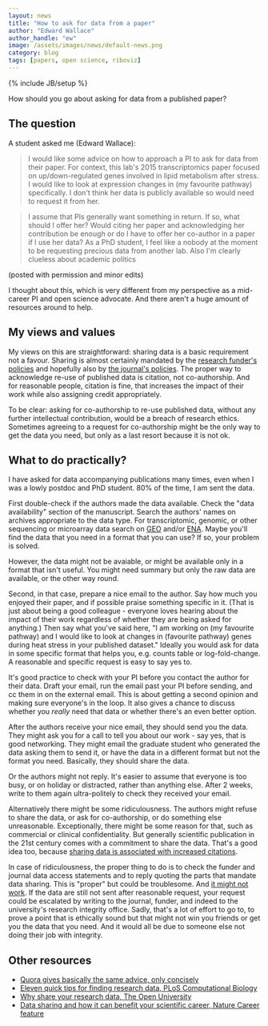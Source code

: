 ```yaml
---
layout: news
title: "How to ask for data from a paper"
author: "Edward Wallace"
author_handle: "ew"
image: /assets/images/news/default-news.png
category: blog
tags: [papers, open science, riboviz]
---
```

{% include JB/setup %}


How should you go about asking for data from a published paper?

## The question

A student asked me (Edward Wallace):

> I would like some advice on how to approach a PI to ask for data from their paper. 
> For context, this lab's 2015 transcriptomics paper focused on up/down-regulated genes involved in lipid metabolism after stress. 
> I would like to look at expression changes in (my favourite pathway) specifically.
> I don't think her data is publicly available so would need to request it from her.

> I assume that PIs generally want something in return. If so, what should I offer her? 
> Would citing her paper and acknowledging her contribution be enough or do I have to offer her co-author in a paper if I use her data?
> As a PhD student, I feel like a nobody at the moment to be requesting precious data from another lab.
> Also I'm clearly clueless about academic politics

(posted with permission and minor edits)

I thought about this, which is very different from my perspective as a mid-career PI and open science advocate. And there aren't a huge amount of resources around to help.

## My views and values

My views on this are straightforward: sharing data is a basic requirement not a favour.
Sharing is almost certainly mandated by the [research funder's policies](https://www.dcc.ac.uk/guidance/policy/overview-funders-data-policies) and hopefully also by [the journal's policies](https://doi.org/10.7717/peerj.3208).
The proper way to acknowledge re-use of published data is citation, not co-authorship. 
And for reasonable people, citation is fine, that increases the impact of their work while also assigning credit appropriately.

To be clear: asking for co-authorship to re-use published data, without any further intellectual contribution, would be a breach of research ethics.
Sometimes agreeing to a request for co-authorship might be the only way to get the data you need, but only as a last resort because it is not ok.

## What to do practically? 

I have asked for data accompanying publications many times, even when I was a lowly postdoc and PhD student. 
80% of the time, I am sent the data.

First double-check if the authors made the data available.
Check the "data availability" section of the manuscript.
Search the authors' names on archives appropriate to the data type.
For transcriptomic, genomic, or other sequencing or microarray data search on [GEO](http://ncbi.nlm.nih.gov/geo/) and/or [ENA](https://www.ebi.ac.uk/ena/browser/home).
Maybe you'll find the data that you need in a format that you can use?
If so, your problem is solved.

However, the data might not be avaiable, or might be available only in a format that isn't useful.
You might need summary but only the raw data are available, or the other way round.

Second, in that case, prepare a nice email to the author.
Say how much you enjoyed their paper, and if possible praise something specific in it. (That is just about being a good colleague - everyone loves hearing about the impact of their work regardless of whether they are being asked for anything.) 
Then say what you've said here, "I am working on (my favourite pathway) and I would like to look at changes in (favourite pathway) genes during heat stress in your published dataset." 
Ideally you would ask for data in some specific format that helps you, e.g. counts table or log-fold-change. A reasonable and specific request is easy to say yes to.

It's good practice to check with your PI before you contact the author for their data.
Draft your email, run the email past your PI before sending, and cc them in on the external email.
This is about getting a second opinion and making sure everyone's in the loop.
It also gives a chance to discuss whether you *really* need that data or whether there's an even better option.

After the authors receive your nice email, they should send you the data.
They might ask you for a call to tell you about our work - say yes, that is good networking.
They might email the graduate student who generated the data asking them to send it, or have the data in a different format but not the format you need.
Basically, they should share the data.

Or the authors might not reply.
It's easier to assume that everyone is too busy, or on holiday or distracted, rather than anything else.
After 2 weeks, write to them again ultra-politely to check they received your email.

Alternatively there might be some ridiculousness.
The authors might refuse to share the data, or ask for co-authorship, or do something else unreasonable.
Exceptionally, there might be some reason for that, such as commercial or clinical confidentiality.
But generally scientific publication in the 21st century comes with a commitment to share the data.
That's a good idea too, because [sharing data is associated with increased citations](https://doi.org/10.1371/journal.pone.0225883).

In case of ridiculousness, the proper thing to do is to check the funder and journal data access statements and to reply quoting the parts that mandate data sharing.
This is "proper" but could be troublesome.
And [it might not work](https://doi.org/10.1371/journal.pone.0007078).
If the data are still not sent after reasonable request, your request could be escalated by writing to the journal, funder, and indeed to the university's research integrity office.
Sadly, that's a lot of effort to go to, to prove a point that is ethically sound but that might not win you friends or get you the data that you need.
And it would all be due to someone else not doing their job with integrity.

## Other resources

- [Quora gives basically the same advice, only concisely](https://www.quora.com/How-do-I-ask-the-authors-of-a-scientific-research-paper-to-share-the-data-and-source-code-they-used)
- [Eleven quick tips for finding research data, PLoS Computational Biology](https://journals.plos.org/ploscompbiol/article?id=10.1371/journal.pcbi.1006038)
- [Why share your research data, The Open University](https://www.open.ac.uk/library-research-support/research-data-management/why-share-your-research-data)
- [Data sharing and how it can benefit your scientific career, Nature Career feature](https://doi.org/10.1038/d41586-019-01506-x)
